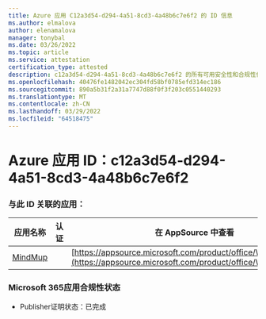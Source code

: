 ```yaml
---
title: Azure 应用 C12a3d54-d294-4a51-8cd3-4a48b6c7e6f2 的 ID 信息
ms.author: elmalova
author: elenamalova
manager: tonybal
ms.date: 03/26/2022
ms.topic: article
ms.service: attestation
certification_type: attested
description: c12a3d54-d294-4a51-8cd3-4a48b6c7e6f2 的所有可用安全性和合规性信息。
ms.openlocfilehash: 40476fe1482042ec304fd58bf0785efd314ec186
ms.sourcegitcommit: 890a5b31f2a31a7747d88f0f3f203c0551440293
ms.translationtype: MT
ms.contentlocale: zh-CN
ms.lasthandoff: 03/29/2022
ms.locfileid: "64518475"
---
```

# <a name="azure-app-id-c12a3d54-d294-4a51-8cd3-4a48b6c7e6f2"></a>Azure 应用 ID：c12a3d54-d294-4a51-8cd3-4a48b6c7e6f2


### <a name="apps-associated-with-this-id"></a>与此 ID 关联的应用：
| **应用名称** | **认证** | **在 AppSource 中查看** |
|--------------|---------------|-----------------------|
| [MindMup](../forward/WA200001759.md) |  | [https://appsource.microsoft.com/product/office/WA200001759](https://appsource.microsoft.com/product/office/WA200001759) |

### <a name="microsoft-365-app-compliance-status"></a>Microsoft 365应用合规性状态
- Publisher证明状态：已完成
